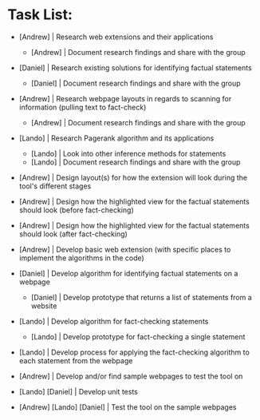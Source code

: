 # Task List:

- [Andrew] | Research web extensions and their applications
    - [Andrew] | Document research findings and share with the group

- [Daniel] | Research existing solutions for identifying factual statements
    - [Daniel] | Document research findings and share with the group

- [Andrew] | Research webpage layouts in regards to scanning for information (pulling text to fact-check)
    - [Andrew] | Document research findings and share with the group

- [Lando] | Research Pagerank algorithm and its applications
    - [Lando] | Look into other inference methods for statements
    - [Lando] | Document research findings and share with the group

- [Andrew] | Design layout(s) for how the extension will look during the tool's different stages
- [Andrew] | Design how the highlighted view for the factual statements should look (before fact-checking)
- [Andrew] | Design how the highlighted view for the factual statements should look (after fact-checking)

- [Andrew] | Develop basic web extension (with specific places to implement the algorithms in the code)
- [Daniel] | Develop algorithm for identifying factual statements on a webpage
    - [Daniel] | Develop prototype that returns a list of statements from a website
- [Lando] | Develop algorithm for fact-checking statements
    - [Lando] | Develop prototype for fact-checking a single statement
- [Lando] | Develop process for applying the fact-checking algorithm to each statement from the webpage
- [Andrew] | Develop and/or find sample webpages to test the tool on
- [Lando] [Daniel] | Develop unit tests
- [Andrew] [Lando] [Daniel] | Test the tool on the sample webpages
